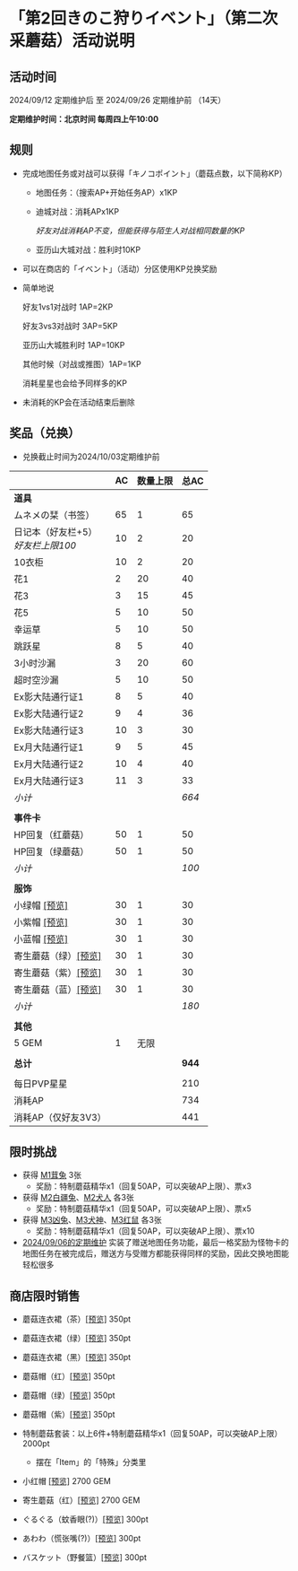 # 「第2回きのこ狩りイベント」（第二次采蘑菇）活动说明

## 活动时间

2024/09/12 定期维护后 至 2024/09/26 定期维护前 （14天）

**定期维护时间：北京时间 每周四上午10:00**

## 规则

- 完成地图任务或对战可以获得「キノコポイント」（蘑菇点数，以下简称KP）

  - 地图任务：（搜索AP+开始任务AP）x1KP

  - 迪城对战：消耗APx1KP

    *好友对战消耗AP不变，但能获得与陌生人对战相同数量的KP*

  - 亚历山大城对战：胜利时10KP

- 可以在商店的「イベント」（活动）分区使用KP兑换奖励

- 简单地说

  好友1vs1对战时 1AP=2KP

  好友3vs3对战时 3AP=5KP

  亚历山大城胜利时 1AP=10KP

  其他时候（对战或推图）1AP=1KP

  消耗星星也会给予同样多的KP

- 未消耗的KP会在活动结束后删除

## 奖品（兑换）

- 兑换截止时间为2024/10/03定期维护前


|                                                              | AC   | 数量上限 | 总AC    |
| ------------------------------------------------------------ | ---- | -------- | ------- |
| **道具**                                                     |      |          |         |
| ムネメの栞（书签）                                           | 65   | 1        | 65      |
| 日记本（好友栏+5）<br />*好友栏上限100*                      | 10   | 2        | 20      |
| 10衣柜                                                       | 10   | 2        | 20      |
| 花1                                                          | 2    | 20       | 40      |
| 花3                                                          | 3    | 15       | 45      |
| 花5                                                          | 5    | 10       | 50      |
| 幸运草                                                       | 5    | 10       | 50      |
| 跳跃星                                                       | 8    | 5        | 40      |
| 3小时沙漏                                                    | 3    | 20       | 60      |
| 超时空沙漏                                                   | 5    | 10       | 50      |
| Ex影大陆通行证1                                              | 8    | 5        | 40      |
| Ex影大陆通行证2                                              | 9    | 4        | 36      |
| Ex影大陆通行证3                                              | 10   | 3        | 30      |
| Ex月大陆通行证1                                              | 9    | 5        | 45      |
| Ex月大陆通行证2                                              | 10   | 4        | 40      |
| Ex月大陆通行证3                                              | 11   | 3        | 33      |
| *小计*                                                       |      |          | *664*   |
|                                                              |      |          |         |
| **事件卡**                                                   |      |          |         |
| HP回复（红蘑菇）                                             | 50   | 1        | 50      |
| HP回复（绿蘑菇）                                             | 50   | 1        | 50      |
| *小计*                                                       |      |          | *100*   |
|                                                              |      |          |         |
| **服饰**                                                     |      |          |         |
| 小绿帽 <a href="imgs/costumes/緑ずきん_Preview.png" target="_blank">[预览]</a> | 30   | 1        | 30      |
| 小紫帽 <a href="imgs/costumes/紫ずきん_Preview.png" target="_blank">[预览]</a> | 30   | 1        | 30      |
| 小蓝帽 <a href="imgs/costumes/青ずきん_Preview.png" target="_blank">[预览]</a> | 30   | 1        | 30      |
| 寄生蘑菇（绿）<a href="imgs/costumes/パラサイトキノコ（緑）_Preview.png" target="_blank">[预览]</a> | 30   | 1        | 30      |
| 寄生蘑菇（紫）<a href="imgs/costumes/パラサイトキノコ（紫）_Preview.png" target="_blank">[预览]</a> | 30   | 1        | 30      |
| 寄生蘑菇（蓝）<a href="imgs/costumes/パラサイトキノコ（青）_Preview.png" target="_blank">[预览]</a> | 30   | 1        | 30      |
| *小计*                                                       |      |          | *180*   |
|                                                              |      |          |         |
| **其他**                                                     |      |          |         |
| 5 GEM                                                        | 1    | 无限     |         |
|                                                              |      |          |         |
| **总计**                                                     |      |          | **944** |
|                                                              |      |          |         |
| 每日PVP星星                                                  |      |          | 210     |
| 消耗AP                                                       |      |          | 734     |
| 消耗AP（仅好友3V3）                                          |      |          | 441     |

## 限时挑战

- 获得 [M1茸兔](https://w.atwiki.jp/unlight-fbtw/pages/62.html#id_e9140146) 3张
  - 奖励：特制蘑菇精华x1（回复50AP，可以突破AP上限）、票x3
- 获得 [M2白疆兔](https://w.atwiki.jp/unlight-fbtw/pages/62.html#id_e9140146)、[M2犬人](https://w.atwiki.jp/unlight-fbtw/pages/62.html#id_6e3c82a9) 各3张
  - 奖励：特制蘑菇精华x1（回复50AP，可以突破AP上限）、票x5
- 获得 [M3凶兔](https://w.atwiki.jp/unlight-fbtw/pages/62.html#id_e9140146)、[M3犬神](https://w.atwiki.jp/unlight-fbtw/pages/62.html#id_6e3c82a9)、[M3红鼠](https://w.atwiki.jp/unlight-fbtw/pages/62.html#id_88a7a0f2) 各3张
  - 奖励：特制蘑菇精华x1（回复50AP，可以突破AP上限）、票x10
- [2024/09/06的定期维护](history/20240906.md) 实装了赠送地图任务功能，最后一格奖励为怪物卡的地图任务在被完成后，赠送方与受赠方都能获得同样的奖励，因此交换地图能轻松很多

## 商店限时销售

- 蘑菇连衣裙（茶）<a href="imgs/costumes/きのこワンピース（茶）_Preview.jpg" target="_blank">[预览]</a> 350pt
- 蘑菇连衣裙（绿）<a href="imgs/costumes/きのこワンピース（緑）_Preview.jpg" target="_blank">[预览]</a> 350pt
- 蘑菇连衣裙（黑）<a href="imgs/costumes/きのこワンピース（黒）_Preview.jpg" target="_blank">[预览]</a> 350pt
- 蘑菇帽（红）<a href="imgs/costumes/きのこハット（赤）_Preview.png" target="_blank">[预览]</a> 350pt
- 蘑菇帽（绿）<a href="imgs/costumes/きのこハット（緑）_Preview.png" target="_blank">[预览]</a> 350pt
- 蘑菇帽（紫）<a href="imgs/costumes/きのこハット（紫）_Preview.png" target="_blank">[预览]</a> 350pt
- 特制蘑菇套装：以上6件+特制蘑菇精华x1（回复50AP，可以突破AP上限） 2000pt
  - 摆在「Item」的「特殊」分类里

- 小红帽 <a href="imgs/costumes/赤ずきん_Preview.png" target="_blank">[预览]</a> 2700 GEM
- 寄生蘑菇（红）<a href="imgs/costumes/パラサイトキノコ（赤）_Preview.png" target="_blank">[预览]</a> 2700 GEM

- ぐるぐる（蚊香眼(?)）<a href="imgs/costumes/ぐるぐる_Preview.png" target="_blank">[预览]</a> 300pt
- あわわ（慌张嘴(?)）<a href="imgs/costumes/あわわ_Preview.png" target="_blank">[预览]</a> 300pt
- バスケット（野餐篮）<a href="imgs/costumes/バスケット_Preview.jpg" target="_blank">[预览]</a> 300pt
